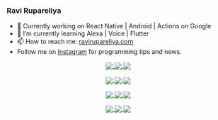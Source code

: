 ### Ravi Rupareliya

- 🔭 Currently working on React Native | Android | Actions on Google
- 🌱 I’m currently learning Alexa | Voice | Flutter
- 📫 How to reach me: [ravirupareliya.com](https://ravirupareliya.com)
- Follow me on [Instagram](https://www.instagram.com/ravi.rupareliya/) for programming tips and news.

<a href="https://www.instagram.com/ravi.rupareliya/" target="_blank">
<!-- insta-feed:START-->
<p align="center">
<img align="center" src=https://scontent-atl3-1.cdninstagram.com/v/t51.2885-15/e35/s150x150/122425343_1572645589603046_1626634953961554534_n.jpg?_nc_ht=scontent-atl3-1.cdninstagram.com&_nc_cat=102&_nc_ohc=DEXrKuZyn6IAX92VB1z&tp=1&oh=cec8fcd1400ce6cfb37ae22c7ca6ecdb&oe=60073C41 />
<img align="center" src=https://scontent-atl3-1.cdninstagram.com/v/t51.2885-15/e35/s150x150/119738360_171946631175661_8308691936849414239_n.jpg?_nc_ht=scontent-atl3-1.cdninstagram.com&_nc_cat=101&_nc_ohc=ODFTUh8B89gAX8K2dsr&tp=1&oh=654c063cd33cd4e12733cfec53b87149&oe=6006385D />
<img align="center" src=https://scontent-atl3-1.cdninstagram.com/v/t51.2885-15/e35/s150x150/119471335_3325605627530848_5783608158621298966_n.jpg?_nc_ht=scontent-atl3-1.cdninstagram.com&_nc_cat=104&_nc_ohc=kuqwcHgsK5cAX9B2c7r&tp=1&oh=d72cb32868c8ef61b481cc3ac46c4d21&oe=6006B501 />
</p>
<p align="center">
<img align="center" src=https://scontent-atl3-1.cdninstagram.com/v/t51.2885-15/e35/s150x150/118735524_155532192843864_2438830621806811548_n.jpg?_nc_ht=scontent-atl3-1.cdninstagram.com&_nc_cat=100&_nc_ohc=SQmG957uUqIAX81JZ0w&tp=1&oh=022c68b65f8e5a758238bf18d0c60457&oe=600875EE />
<img align="center" src=https://scontent-atl3-1.cdninstagram.com/v/t51.2885-15/e35/s150x150/118358282_793232521422249_4194198869826492121_n.jpg?_nc_ht=scontent-atl3-1.cdninstagram.com&_nc_cat=109&_nc_ohc=MUDQ1GrLm8AAX9Bpb-2&tp=1&oh=90084637cfc3b2181dfd1b8d30561dc4&oe=600746BC />
<img align="center" src=https://scontent-atl3-1.cdninstagram.com/v/t51.2885-15/e35/s150x150/118083536_653646245259286_4437462516989252087_n.jpg?_nc_ht=scontent-atl3-1.cdninstagram.com&_nc_cat=110&_nc_ohc=lj645QonoVYAX-uGGRF&tp=1&oh=13ed994f371b565ea91bb2519b3abc2c&oe=6007B65C />
</p>
<p align="center">
<img align="center" src=https://scontent-atl3-1.cdninstagram.com/v/t51.2885-15/e35/s150x150/118175330_604822603490734_6882222491011634628_n.jpg?_nc_ht=scontent-atl3-1.cdninstagram.com&_nc_cat=110&_nc_ohc=3hc8WC0eSeoAX8aXx0k&tp=1&oh=a91c4422cf39dc27ba6673fb611404a3&oe=6005EB77 />
<img align="center" src=https://scontent-atl3-1.cdninstagram.com/v/t51.2885-15/e35/s150x150/117801930_118850686597100_8281062695853943386_n.jpg?_nc_ht=scontent-atl3-1.cdninstagram.com&_nc_cat=108&_nc_ohc=q803Jd9nXQcAX_OQGXG&tp=1&oh=14670012b3a78cc1da25e33456736b53&oe=60065D40 />
<img align="center" src=https://scontent-atl3-1.cdninstagram.com/v/t51.2885-15/e35/s150x150/117867292_2771207523148452_3241414180657952736_n.jpg?_nc_ht=scontent-atl3-1.cdninstagram.com&_nc_cat=100&_nc_ohc=0UzIIHODkYoAX9KeWId&tp=1&oh=0024679a1152eb309d4a9e29a623840d&oe=6005F5A1 />
</p>
<p align="center">
<img align="center" src=https://scontent-atl3-1.cdninstagram.com/v/t51.2885-15/e35/s150x150/117931678_793632161399712_7562658963115355616_n.jpg?_nc_ht=scontent-atl3-1.cdninstagram.com&_nc_cat=100&_nc_ohc=RxxJ7sQLk4cAX9qGQkm&tp=1&oh=7a5d8c3429ebf148642076302a07a6c8&oe=6007F537 />
<img align="center" src=https://scontent-atl3-1.cdninstagram.com/v/t51.2885-15/e35/s150x150/117747115_220949032661980_1081920512424702093_n.jpg?_nc_ht=scontent-atl3-1.cdninstagram.com&_nc_cat=104&_nc_ohc=Yt35nfsHjGsAX8oTXWM&tp=1&oh=5c7daba124e2e74b34f20f734da37eda&oe=60096196 />
<img align="center" src=https://scontent-atl3-1.cdninstagram.com/v/t51.2885-15/e35/s150x150/117564950_167171931547080_7523565149947571776_n.jpg?_nc_ht=scontent-atl3-1.cdninstagram.com&_nc_cat=100&_nc_ohc=wQbKtrxrFAAAX9BKKXl&tp=1&oh=8ebd7edba79b6ac0006c9971f9bc1e73&oe=600891DD />
</p>

<!-- insta-feed:END-->
</a>
